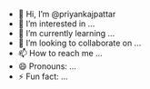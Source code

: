 - 👋 Hi, I’m @priyankajpattar
- 👀 I’m interested in ...
- 🌱 I’m currently learning ...
- 💞️ I’m looking to collaborate on ...
- 📫 How to reach me ...
- 😄 Pronouns: ...
- ⚡ Fun fact: ...

<!---
priyankajpattar/priyankajpattar is a ✨ special ✨ repository because its `README.md` (this file) appears on your GitHub profile.
You can click the Preview link to take a look at your changes.
--->
